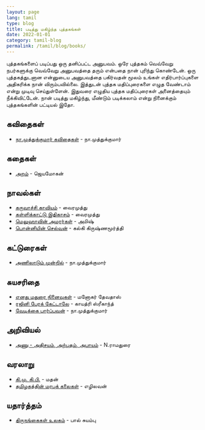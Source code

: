 ```yaml
---
layout: page
lang: tamil
type: blog
title: படித்து மகிழ்ந்த புத்தகங்கள்
date: 2022-01-01
category: tamil-blog
permalink: /tamil/blog/books/
---
```


புத்தகங்களைப் படிப்பது ஒரு தனிப்பட்ட அனுபவம். ஒரே புத்தகம் வெவ்வேறு நபர்களுக்கு வெவ்வேறு அனுபவத்தை தரும் என்பதை நான் புரிந்து கொண்டேன்.
ஒரு புத்தகத்துடனான என்னுடைய அனுபவத்தை பகிர்வதன் மூலம் உங்கள் எதிர்பார்ப்புகளை அதிகரிக்க நான் விரும்பவில்லை. இத்துடன் புத்தக மதிப்புரைகளை எழுத வேண்டாம் என்று முடிவு செய்துள்ளேன்.
இதுவரை எழுதிய புத்தக மதிப்புரைகள் அனைத்தையும் நீக்கிவிட்டேன். நான் படித்து மகிழ்ந்து, மீண்டும் படிக்கலாம் என்று நினைக்கும் புத்தகங்களின் பட்டியல் இதோ.

## கவிதைகள்

- [நா.முத்துக்குமார் கவிதைகள்](https://www.google.com/search?q=நா+முத்துக்குமார்+கவிதைகள்) - நா.முத்துக்குமார்

## கதைகள்

- [அறம்](https://www.google.com/search?q=அறம்+ஜெயமோகன்) - ஜெயமோகன்

## நாவல்கள்

- [கருவாச்சி காவியம்](https://www.google.com/search?q=கருவாச்சி+காவியம்+வைரமுத்து) - வைரமுத்து
- [கள்ளிக்காட்டு இதிகாசம்](https://www.google.com/search?q=கள்ளிக்காட்டு+இதிகாசம்+வைரமுத்து) - வைரமுத்து
- [மெலுஹாவின் அமரர்கள்](https://www.google.com/search?q=மெலுஹாவின்+அமரர்கள்+அமிஷ்) - அமிஷ்
- [பொன்னியின் செல்வன்](https://www.google.com/search?q=பொன்னியின்+செல்வன்+கல்கி+கிருஷ்ணமூர்த்தி) - கல்கி கிருஷ்ணமூர்த்தி

## கட்டுரைகள்

- [அணிலாடும் முன்றில்](https://www.google.com/search?q=அணிலாடும்+முன்றில்+நா.முத்துக்குமார்) - நா.முத்துக்குமார்

## சுயசரிதை

- [எனது மதுரை நினைவுகள்](https://www.google.com/search?q=எனது+மதுரை+நினைவுகள்+மனோகர்+தேவதாஸ்) - மனோகர் தேவதாஸ்
- [ரஜினி பேரக் கேட்டாலே](https://www.google.com/search?q=ரஜினி+பேரக்+கேட்டாலே+காயத்ரி+ஸ்ரீகாந்த்) - காயத்ரி ஸ்ரீகாந்த்
- [வேடிக்கை பார்ப்பவன்](https://www.google.com/search?q=வேடிக்கை+பார்ப்பவன்+நா.முத்துக்குமார்) - நா.முத்துக்குமார்

## அறிவியல்

- [அணு - அதிசயம், அற்புதம், அபாயம்](https://www.google.com/search?q=அணு+அதிசயம்+அற்புதம்+அபாயம்+N.ராமதுரை) - N.ராமதுரை

## வரலாறு

- [கி.மு. கி.பி.](https://www.google.com/search?q=கி.மு.+கி.பி.+மதன்) - மதன்
- [தமிழகத்தின் மரபுக் கலைகள்](https://www.google.com/search?q=தமிழகத்தின்+மரபுக்+கலைகள்+எழிலவன்) - எழிலவன்

## யதார்த்தம்

- [திருநங்கைகள் உலகம்](https://www.google.com/search?q=திருநங்கைகள்+உலகம்+பால்+சுயம்பு) - பால் சுயம்பு
